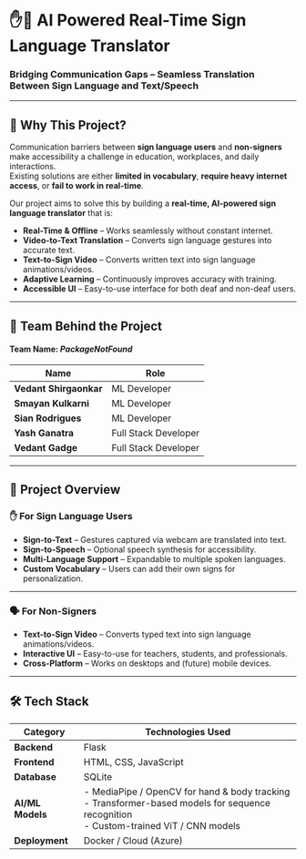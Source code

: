 # ✋🤖 AI Powered Real-Time Sign Language Translator  

### Bridging Communication Gaps – Seamless Translation Between Sign Language and Text/Speech  

---

## 📖 Why This Project?  

Communication barriers between **sign language users** and **non-signers** make accessibility a challenge in education, workplaces, and daily interactions.  
Existing solutions are either **limited in vocabulary**, **require heavy internet access**, or **fail to work in real-time**.  

Our project aims to solve this by building a **real-time, AI-powered sign language translator** that is:  

- **Real-Time & Offline** – Works seamlessly without constant internet.  
- **Video-to-Text Translation** – Converts sign language gestures into accurate text.  
- **Text-to-Sign Video** – Converts written text into sign language animations/videos.  
- **Adaptive Learning** – Continuously improves accuracy with training.  
- **Accessible UI** – Easy-to-use interface for both deaf and non-deaf users.  

---

## 🔹 Team Behind the Project  

#### Team Name: *PackageNotFound*  

<div align='center'>

| Name  | Role              |
|---------|--------------------|
| **Vedant Shirgaonkar** | ML Developer  |
| **Smayan Kulkarni** | ML Developer |
| **Sian Rodrigues** | ML Developer |
| **Yash Ganatra** | Full Stack Developer |
| **Vedant Gadge** | Full Stack Developer |

</div>

---

## 🌟 Project Overview  

### ✋ For Sign Language Users  

- **Sign-to-Text** – Gestures captured via webcam are translated into text.  
- **Sign-to-Speech** – Optional speech synthesis for accessibility.  
- **Multi-Language Support** – Expandable to multiple spoken languages.  
- **Custom Vocabulary** – Users can add their own signs for personalization.  

---

### 🗣️ For Non-Signers  

- **Text-to-Sign Video** – Converts typed text into sign language animations/videos.  
- **Interactive UI** – Easy-to-use for teachers, students, and professionals.  
- **Cross-Platform** – Works on desktops and (future) mobile devices.  

---

## 🛠️ Tech Stack  

| Category        | Technologies Used |
|----------------|------------------|
| **Backend**    | Flask |
| **Frontend**   | HTML, CSS, JavaScript |
| **Database**   | SQLite |
| **AI/ML Models** | - MediaPipe / OpenCV for hand & body tracking <br> - Transformer-based models for sequence recognition <br> - Custom-trained ViT / CNN models |
| **Deployment** | Docker / Cloud (Azure) |
